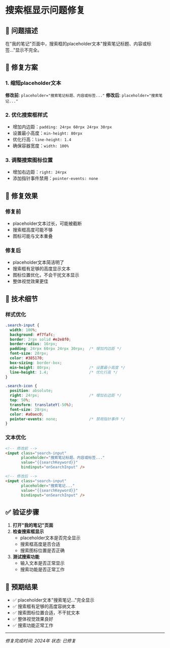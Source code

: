 # 搜索框显示问题修复

## 🐛 问题描述

在"我的笔记"页面中，搜索框的placeholder文本"搜索笔记标题、内容或标签..."显示不完全。

## 🔧 修复方案

### 1. 缩短placeholder文本
**修改前**: `placeholder="搜索笔记标题、内容或标签..."`
**修改后**: `placeholder="搜索笔记..."`

### 2. 优化搜索框样式
- 增加内边距：`padding: 24rpx 60rpx 24rpx 30rpx`
- 设置最小高度：`min-height: 80rpx`
- 优化行高：`line-height: 1.4`
- 确保容器宽度：`width: 100%`

### 3. 调整搜索图标位置
- 增加右边距：`right: 24rpx`
- 添加指针事件禁用：`pointer-events: none`

## 📱 修复效果

### 修复前
- placeholder文本过长，可能被截断
- 搜索框高度可能不够
- 图标可能与文本重叠

### 修复后
- placeholder文本简洁明了
- 搜索框有足够的高度显示文本
- 图标位置优化，不会干扰文本显示
- 整体视觉效果更佳

## 🎯 技术细节

### 样式优化
```css
.search-input {
  width: 100%;
  background: #f7fafc;
  border: 2rpx solid #e2e8f0;
  border-radius: 16rpx;
  padding: 24rpx 60rpx 24rpx 30rpx;  /* 增加内边距 */
  font-size: 28rpx;
  color: #385170;
  box-sizing: border-box;
  min-height: 80rpx;                 /* 设置最小高度 */
  line-height: 1.4;                  /* 优化行高 */
}

.search-icon {
  position: absolute;
  right: 24rpx;                      /* 增加右边距 */
  top: 50%;
  transform: translateY(-50%);
  font-size: 28rpx;
  color: #a0aec0;
  pointer-events: none;              /* 禁用指针事件 */
}
```

### 文本优化
```html
<!-- 修改前 -->
<input class="search-input" 
       placeholder="搜索笔记标题、内容或标签..." 
       value="{{searchKeyword}}" 
       bindinput="onSearchInput" />

<!-- 修改后 -->
<input class="search-input" 
       placeholder="搜索笔记..." 
       value="{{searchKeyword}}" 
       bindinput="onSearchInput" />
```

## ✅ 验证步骤

1. **打开"我的笔记"页面**
2. **检查搜索框显示**
   - placeholder文本是否完全显示
   - 搜索框高度是否合适
   - 搜索图标位置是否正确
3. **测试搜索功能**
   - 输入文本是否正常显示
   - 搜索功能是否正常工作

## 🎉 预期结果

- ✅ placeholder文本"搜索笔记..."完全显示
- ✅ 搜索框有足够的高度容纳文本
- ✅ 搜索图标位置合适，不干扰文本
- ✅ 整体视觉效果良好
- ✅ 搜索功能正常工作

---

*修复完成时间: 2024年*
*状态: 已修复*
